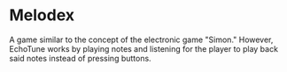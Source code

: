 # Melodex
A game similar to the concept of the electronic game "Simon." However, EchoTune works by playing notes and listening for the player to play back said notes instead of pressing buttons.
